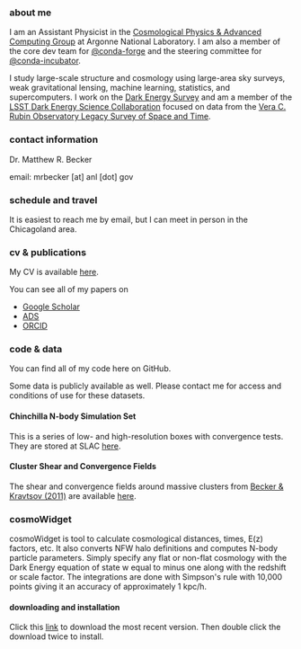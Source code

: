 ### about me

I am an Assistant Physicist in the [Cosmological Physics & Advanced Computing Group](https://press3.mcs.anl.gov/cpac/) at Argonne National Laboratory. I am also a member of the core dev team for [@conda-forge](https://github.com/conda-forge) and the steering committee for [@conda-incubator](https://github.com/conda-incubator).

I study large-scale structure and cosmology using large-area sky surveys, weak gravitational lensing, machine learning, statistics, and supercomputers. I work on the [Dark Energy Survey](http://www.darkenergysurvey.org/) and am a member of the [LSST Dark Energy Science Collaboration](http://www.lsst-desc.org/) focused on data from the [Vera C. Rubin Observatory Legacy Survey of Space and Time](https://www.lsst.org/).

### contact information

Dr. Matthew R. Becker

email: mrbecker [at] anl [dot] gov

### schedule and travel

It is easiest to reach me by email, but I can meet in person in the Chicagoland area.

### cv & publications

My CV is available [here](https://beckermr.github.io/images/cvpubs.pdf).

You can see all of my papers on

  - [Google Scholar](https://scholar.google.com/citations?hl=en&user=IvmGG7gAAAAJ&view_op=list_works&sortby=pubdate)
  - [ADS](https://ui.adsabs.harvard.edu/search/q=orcid%3A0000-0001-7774-2246&sort=date+desc)
  - [ORCID](https://orcid.org/0000-0001-7774-2246)

### code & data

You can find all of my code here on GitHub.

Some data is publicly available as well. Please contact me for access and conditions of use for these datasets.

#### Chinchilla N-body Simulation Set

This is a series of low- and high-resolution boxes with convergence tests. They are stored at SLAC [here](http://www.slac.stanford.edu/~beckermr/chinchilla/).

#### Cluster Shear and Convergence Fields

The shear and convergence fields around massive clusters from [Becker & Kravtsov (2011)](http://arxiv.org/abs/1011.1681) are available [here](http://www.slac.stanford.edu/~beckermr/L1GpcAhaloweaklensingfields/).

### cosmoWidget

cosmoWidget is tool to calculate cosmological distances, times, E(z) factors, etc.
It also converts NFW halo definitions and computes N-body particle parameters.
Simply specify any flat or non-flat cosmology with the Dark Energy equation of state w
equal to minus one along with the redshift or scale factor. The integrations are done with
Simpson's rule with 10,000 points giving it an accuracy of approximately 1 kpc/h.

#### downloading and installation

Click this [link](https://beckermr.github.io/images/CosmoWidget.zip) to download the most recent version. Then double click the download twice to install.
